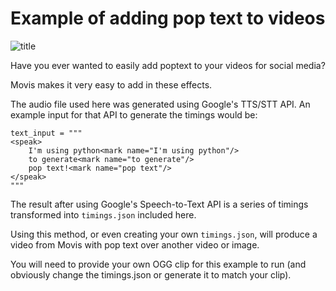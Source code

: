 # Example of adding pop text to videos

![title](output.gif)

Have you ever wanted to easily add poptext to your videos for social media?

Movis makes it very easy to add in these effects.

The audio file used here was generated using Google's TTS/STT API. An example input for that API to generate the timings would be:

```
text_input = """
<speak>
    I'm using python<mark name="I'm using python"/>
    to generate<mark name="to generate"/>
    pop text!<mark name="pop text"/>
</speak>
"""
```

The result after using Google's Speech-to-Text API is a series of timings transformed into `timings.json` included here.

Using this method, or even creating your own `timings.json`, will produce a video from Movis with pop text over another video or image.

You will need to provide your own OGG clip for this example to run (and obviously change the timings.json or generate it to match your clip).
